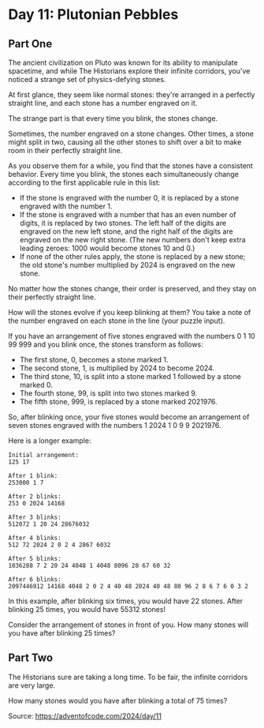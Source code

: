 # Day 11: Plutonian Pebbles

## Part One

The ancient civilization on Pluto was known for its ability to manipulate spacetime, and while The Historians explore their infinite corridors, you've noticed a strange set of physics-defying stones.

At first glance, they seem like normal stones: they're arranged in a perfectly straight line, and each stone has a number engraved on it.

The strange part is that every time you blink, the stones change.

Sometimes, the number engraved on a stone changes. Other times, a stone might split in two, causing all the other stones to shift over a bit to make room in their perfectly straight line.

As you observe them for a while, you find that the stones have a consistent behavior. Every time you blink, the stones each simultaneously change according to the first applicable rule in this list:

-   If the stone is engraved with the number 0, it is replaced by a stone engraved with the number 1.
-   If the stone is engraved with a number that has an even number of digits, it is replaced by two stones. The left half of the digits are engraved on the new left stone, and the right half of the digits are engraved on the new right stone. (The new numbers don't keep extra leading zeroes: 1000 would become stones 10 and 0.)
-   If none of the other rules apply, the stone is replaced by a new stone; the old stone's number multiplied by 2024 is engraved on the new stone.

No matter how the stones change, their order is preserved, and they stay on their perfectly straight line.

How will the stones evolve if you keep blinking at them? You take a note of the number engraved on each stone in the line (your puzzle input).

If you have an arrangement of five stones engraved with the numbers 0 1 10 99 999 and you blink once, the stones transform as follows:

-   The first stone, 0, becomes a stone marked 1.
-   The second stone, 1, is multiplied by 2024 to become 2024.
-   The third stone, 10, is split into a stone marked 1 followed by a stone marked 0.
-   The fourth stone, 99, is split into two stones marked 9.
-   The fifth stone, 999, is replaced by a stone marked 2021976.

So, after blinking once, your five stones would become an arrangement of seven stones engraved with the numbers 1 2024 1 0 9 9 2021976.

Here is a longer example:

    Initial arrangement:
    125 17

    After 1 blink:
    253000 1 7

    After 2 blinks:
    253 0 2024 14168

    After 3 blinks:
    512072 1 20 24 28676032

    After 4 blinks:
    512 72 2024 2 0 2 4 2867 6032

    After 5 blinks:
    1036288 7 2 20 24 4048 1 4048 8096 28 67 60 32

    After 6 blinks:
    2097446912 14168 4048 2 0 2 4 40 48 2024 40 48 80 96 2 8 6 7 6 0 3 2

In this example, after blinking six times, you would have 22 stones. After blinking 25 times, you would have 55312 stones!

Consider the arrangement of stones in front of you. How many stones will you have after blinking 25 times?

## Part Two

The Historians sure are taking a long time. To be fair, the infinite corridors are very large.

How many stones would you have after blinking a total of 75 times?

Source: https://adventofcode.com/2024/day/11
